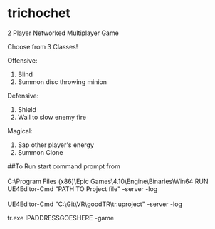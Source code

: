 # trichochet
2 Player Networked Multiplayer Game

Choose from 3 Classes!

Offensive:
1. Blind
2. Summon disc throwing minion

Defensive:
1. Shield
2. Wall to slow enemy fire

Magical:
1. Sap other player's energy
2. Summon Clone



##To Run
start command prompt from<br><br>
C:\Program Files (x86)\Epic Games\4.10\Engine\Binaries\Win64
RUN
UE4Editor-Cmd "PATH TO Project file" -server -log<br><br>
UE4Editor-Cmd "C:\Git\VR\goodTR\tr.uproject" -server -log


tr.exe IPADDRESSGOESHERE -game
